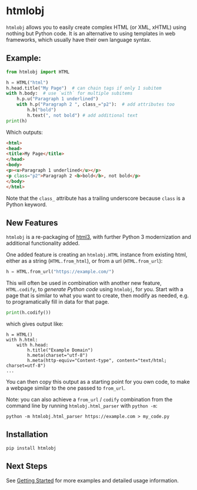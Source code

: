 htmlobj
=======

`htmlobj` allows you to easily create complex HTML (or XML, xHTML) using nothing but Python code.  It is an alternative to using templates in web frameworks, which usually have their own language syntax.

## Example:

``` py
from htmlobj import HTML

h = HTML("html")
h.head.title("My Page")  # can chain tags if only 1 subitem
with h.body:  # use `with` for multiple subitems
    h.p.u("Paragraph 1 underlined")
    with h.p("Paragraph 2 ", class_="p2"):  # add attributes too
        h.b("bold")  
        h.text(", not bold") # add additional text
print(h)
```

Which outputs:

```html
<html>
<head>
<title>My Page</title>
</head>
<body>
<p><u>Paragraph 1 underlined</u></p>
<p class="p2">Paragraph 2 <b>bold</b>, not bold</p>
</body>
</html>
```

Note that the `class_` attribute has a trailing underscore because `class` is a Python keyword.


## New Features

`htmlobj` is a re-packaging of [html3](https://github.com/pavelliavonau/html3/),  with further Python 3 modernization and additional functionality added.

One added feature is creating an `htmlobj.HTML` instance from existing html, either as a string (`HTML.from_html`), or from a url (`HTML.from_url`):

``` py
h = HTML.from_url("https://example.com/")
```

This will often be used in combination with another new feature, `HTML.codify`, to *generate Python code* using `htmlobj`, for you.  Start with a page that is similar to what you want to create, then modify as needed, e.g. to programatically fill in data for that page.

``` py
print(h.codify())
```

which gives output like:

```
h = HTML()
with h.html:
    with h.head:
        h.title("Example Domain")
        h.meta(charset="utf-8")
        h.meta(http-equiv="Content-type", content="text/html; charset=utf-8")
...
```

You can then copy this output as a starting point for you own code, to make a webpage similar to the one passed to `from_url`.

Note:  you can also achieve a `from_url` / `codify` combination from the command line by running `htmlobj.html_parser` with `python -m`:

```
python -m htmlobj.html_parser https://example.com > my_code.py
```


## Installation

```
pip install htmlobj
```


## Next Steps

See [Getting Started](docs/getting_started.md) for more examples and detailed usage information.

